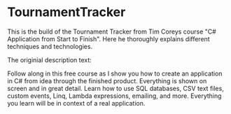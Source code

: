 # TournamentTracker
This is the build of the Tournament Tracker from Tim Coreys course "C# Application from Start to Finish". Here he thoroughly explains different techniques and technologies.


The originial description text:

Follow along in this free course as I show you how to create an application in C# from idea through the finished product. Everything is shown on screen and in great detail. Learn how to use SQL databases, CSV text files, custom events, Linq, Lambda expressions, emailing, and more. Everything you learn will be in context of a real application.
